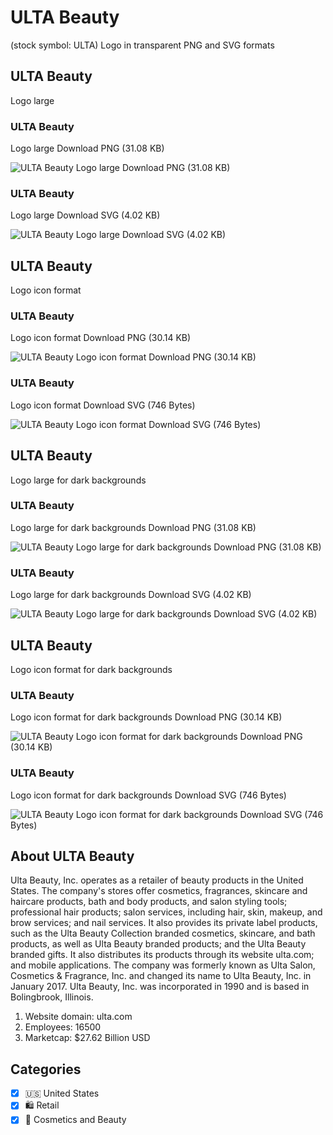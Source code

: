 # ULTA Beauty
 (stock symbol: ULTA) Logo in transparent PNG and SVG formats

## ULTA Beauty
 Logo large

### ULTA Beauty
 Logo large Download PNG (31.08 KB)

![ULTA Beauty
 Logo large Download PNG (31.08 KB)](/img/orig/ULTA_BIG-d5cf8f1d.png)

### ULTA Beauty
 Logo large Download SVG (4.02 KB)

![ULTA Beauty
 Logo large Download SVG (4.02 KB)](/img/orig/ULTA_BIG-b28d7fc2.svg)

## ULTA Beauty
 Logo icon format

### ULTA Beauty
 Logo icon format Download PNG (30.14 KB)

![ULTA Beauty
 Logo icon format Download PNG (30.14 KB)](/img/orig/ULTA-863b1004.png)

### ULTA Beauty
 Logo icon format Download SVG (746 Bytes)

![ULTA Beauty
 Logo icon format Download SVG (746 Bytes)](/img/orig/ULTA-a47e5dbb.svg)

## ULTA Beauty
 Logo large for dark backgrounds

### ULTA Beauty
 Logo large for dark backgrounds Download PNG (31.08 KB)

![ULTA Beauty
 Logo large for dark backgrounds Download PNG (31.08 KB)](/img/orig/ULTA_BIG.D-8d5f73e5.png)

### ULTA Beauty
 Logo large for dark backgrounds Download SVG (4.02 KB)

![ULTA Beauty
 Logo large for dark backgrounds Download SVG (4.02 KB)](/img/orig/ULTA_BIG.D-bb234023.svg)

## ULTA Beauty
 Logo icon format for dark backgrounds

### ULTA Beauty
 Logo icon format for dark backgrounds Download PNG (30.14 KB)

![ULTA Beauty
 Logo icon format for dark backgrounds Download PNG (30.14 KB)](/img/orig/ULTA.D-28727dcf.png)

### ULTA Beauty
 Logo icon format for dark backgrounds Download SVG (746 Bytes)

![ULTA Beauty
 Logo icon format for dark backgrounds Download SVG (746 Bytes)](/img/orig/ULTA.D-7f5fcec6.svg)

## About ULTA Beauty


Ulta Beauty, Inc. operates as a retailer of beauty products in the United States. The company's stores offer cosmetics, fragrances, skincare and haircare products, bath and body products, and salon styling tools; professional hair products; salon services, including hair, skin, makeup, and brow services; and nail services. It also provides its private label products, such as the Ulta Beauty Collection branded cosmetics, skincare, and bath products, as well as Ulta Beauty branded products; and the Ulta Beauty branded gifts. It also distributes its products through its website ulta.com; and mobile applications. The company was formerly known as Ulta Salon, Cosmetics & Fragrance, Inc. and changed its name to Ulta Beauty, Inc. in January 2017. Ulta Beauty, Inc. was incorporated in 1990 and is based in Bolingbrook, Illinois.

1. Website domain: ulta.com
2. Employees: 16500
3. Marketcap: $27.62 Billion USD


## Categories
- [x] 🇺🇸 United States
- [x] 🛍️ Retail
- [x] 💄 Cosmetics and Beauty
